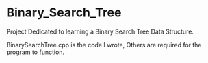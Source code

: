 # Binary_Search_Tree
Project Dedicated to learning a Binary Search Tree Data Structure.

BinarySearchTree.cpp is the code I wrote, Others are required for the program to function.
